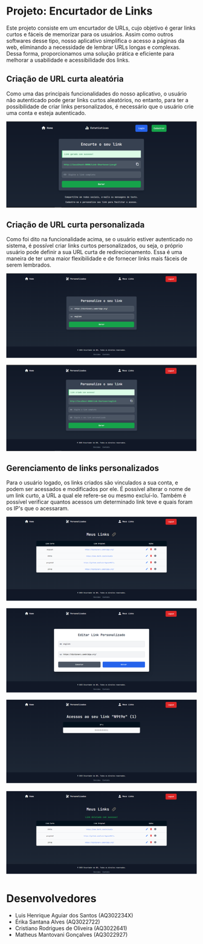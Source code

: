 # Projeto: Encurtador de Links

Este projeto consiste em um encurtador de URLs, cujo objetivo é gerar links curtos e fáceis de memorizar para os usuários. Assim como outros softwares desse tipo, nosso aplicativo simplifica o acesso a páginas da web, eliminando a necessidade de lembrar URLs longas e complexas. Dessa forma, proporcionamos uma solução prática e eficiente para melhorar a usabilidade e acessibilidade dos links.

## Criação de URL curta aleatória

Como uma das principais funcionalidades do nosso aplicativo, o usuário não autenticado pode gerar links curtos aleatórios, no entanto, para ter a possibilidade de criar links personalizados, é necessário que o usuário crie uma conta e esteja autenticado.  

![Texto alternativo](assets/screenshots/short-link-generate.png)

## Criação de URL curta personalizada

Como foi dito na funcionalidade acima, se o usuário estiver autenticado no sistema, é possível criar links curtos personalizados, ou seja, o próprio usuário pode definir a sua URL curta de redirecionamento. Essa é uma maneira de ter uma maior flexibilidade e de fornecer links mais fáceis de serem lembrados.

![Texto alternativo](assets/screenshots/info-custom-link-generate.png)  

![Texto alternativo](assets/screenshots/succes-link-custom-generate.png)

## Gerenciamento de links personalizados

Para o usuário logado, os links criados são vinculados a sua conta, e podem ser acessados e modificados por ele. É possível alterar o nome de um link curto, a URL a qual ele refere-se ou mesmo excluí-lo. Também é possível verificar quantos acessos um determinado link teve e quais foram os IP's que o acessaram.

![Texto alternativo](assets/screenshots/my-links-page.png)   

![Texto alternativo](assets/screenshots/edit-link-form.png)   

![Texto alternativo](assets/screenshots/info-custom-links.png)  

![Texto alternativo](assets/screenshots/delete-link-success.png)  

# Desenvolvedores
- Luis Henrique Aguiar dos Santos (AQ302234X)
- Érika Santana Alves (AQ3022722)
- Cristiano Rodrigues de Oliveira (AQ3022641)
- Matheus Mantovani Gonçalves (AQ3022927)
